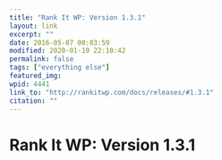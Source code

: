 ```yaml
---
title: "Rank It WP: Version 1.3.1"
layout: link
excerpt: ""
date: 2016-05-07 00:03:59
modified: 2020-01-19 22:10:42
permalink: false
tags: ["everything else"]
featured_img: 
wpid: 4441
link_to: "http://rankitwp.com/docs/releases/#1.3.1"
citation: ""
---
```


# Rank It WP: Version 1.3.1

